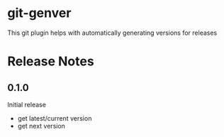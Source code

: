 # git-genver
This git plugin helps with automatically generating versions for releases

# Release Notes

## 0.1.0
Initial release

  - get latest/current version
  - get next version
